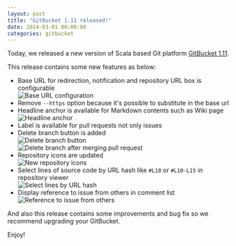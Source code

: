 ```yaml
---
layout: post
title: "GitBucket 1.11 released!"
date: 2014-03-01 00:00:00
categories: gitbucket
---
```

Today, we released a new version of Scala based Git platform [GitBucket 1.11](https://github.com/gitbucket/gitbucket/releases/tag/1.11).

This release contains some new features as below:

- Base URL for redirection, notification and repository URL box is configurable  
  ![Base URL configuration]({{site.baseurl}}/images/gitbucket-1.11/base-url.png)
- Remove `--https` option because it's possible to substitute in the base url
- Headline anchor is available for Markdown contents such as Wiki page  
  ![Headline anchor]({{site.baseurl}}/images/gitbucket-1.11/headline-anchor.png)
- Label is available for pull requests not only issues
- Delete branch button is added  
  ![Delete branch button]({{site.baseurl}}/images/gitbucket-1.11/delete_branch.png)  
  ![Delete branch after merging pull request]({{site.baseurl}}/images/gitbucket-1.11/pullreq.png)
- Repository icons are updated  
  ![New repository icons]({{site.baseurl}}/images/gitbucket-1.11/newicons.png)
- Select lines of source code by URL hash like `#L10` or `#L10-L15` in repository viewer  
  ![Select lines by URL hash]({{site.baseurl}}/images/gitbucket-1.11/gitbucket_hash.png)
- Display reference to issue from others in comment list  
  ![Reference to issue from others]({{site.baseurl}}/images/gitbucket-1.11/refer_issue.png)

And also this release contains some improvements and bug fix so we recommend upgrading your GitBucket.

Enjoy!
